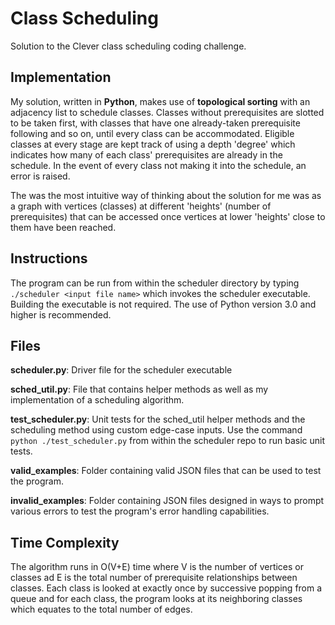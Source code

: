 # Class Scheduling

Solution to the Clever class scheduling coding challenge. 

## Implementation

My solution, written in **Python**, makes use of **topological sorting** with an adjacency list to schedule classes. Classes without prerequisites are slotted to be taken first, with classes that have one already-taken prerequisite following and so on, until every class can be accommodated. Eligible classes at every stage are kept track of using a depth 'degree' which indicates how many of each class' prerequisites are already in the schedule. In the event of every class not making it into the schedule, an error is raised.

 The was the most intuitive way of thinking about the solution for me was as a graph with vertices (classes) at different 'heights' (number of prerequisites) that can be accessed once vertices at lower 'heights' close to them have been reached. 

## Instructions 
The program can be run from within the scheduler directory by typing 
``
./scheduler <input file name>
`` which invokes the scheduler executable. Building the executable is not required. The use of Python version 3.0 and higher is recommended.
## Files 

**<span>scheduler.py</span>**: Driver file for the scheduler executable

**sched_util.py**: File that contains helper methods as well as my implementation of a 		scheduling algorithm. 

**test_scheduler.py**: Unit tests for the sched_util helper methods and the scheduling method using custom edge-case inputs. 
Use the command ``python ./test_scheduler.py`` from within the scheduler repo to run basic unit tests.

**valid_examples**: Folder containing valid JSON files that can be used to test the program. 

**invalid_examples**: Folder containing JSON files designed in ways to prompt various errors to test the program's error handling capabilities. 

## Time Complexity
The algorithm runs in O(V+E) time where V is the number of vertices or classes ad E is the total number of prerequisite relationships between classes. Each class is looked at exactly once by successive popping from a queue and for each class, the program looks at its neighboring classes which equates to the total number of edges. 
